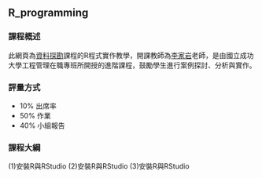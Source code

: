 ## R_programming

### 課程概述

此網頁為[資料探勘](http://class-qry.acad.ncku.edu.tw/syllabus/online_display.php?syear=0105&sem=2&co_no=N061700&class_code)課程的R程式實作教學，開課教師為[李家岩](http://polab.imis.ncku.edu.tw/Bio.html)老師，是由國立成功大學工程管理在職專班所開授的進階課程，鼓勵學生進行案例探討、分析與實作。

### 評量方式

- 10% 出席率
- 50% 作業
- 40% 小組報告

### 課程大綱
(1)安裝R與RStudio
(2)安裝R與RStudio
(3)安裝R與RStudio
